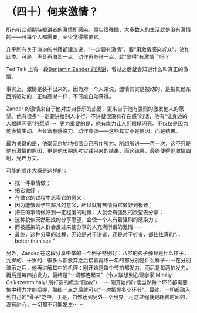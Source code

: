 （四十）何来激情？ 
==================

所有听众都期待被讲者的激情所感染。事实很残酷，大多数人的生活就是没有激情的——可每个人都需要，至少觉得需要它。

几乎所有关于演讲的书籍都建议说，“一定要有激情”，要“用激情感染听众”，诸如此类。可是，声音再激烈一点，动作再夸张一点，就“显得”有激情了吗？

Ted Talk 上有一段[Benjamin
Zander 的演讲](http://www.ted.com/talks/benjamin_zander_on_music_and_passion?language=en)，看过之后就会知道什么叫真正的激情。

事实上，激情是装不出来的。因为对一个人来说，激情其实是被动的，是被其他东西所驱动的，正如高潮一样，不可能自动获得。

Zander 的激情来自于他对古典音乐的热爱，更来自于他有强烈的激发他人的愿望。他有很多“一定要讲给别人才行、不讲就很没有存在感”的话，他有“让身边的人眼睛闪亮”的愿望⋯⋯更为重要的是，他有能力让人们眼睛闪亮。不仅仅是因为他表情生动、声音富有感染力、动作夸张——这些其实不是原因，而是结果。

最为关键的是，他毫无余地地相信自己所作所为、所想所讲——再一次，这不只是他有激情的原因，更是他长期思考实践带来的结果，而这结果，最终使得他激情四射，光芒万丈。

可能的顺序大概是这样的：

-   找一件事情做；
-   把它做好；
-   在做它的过程中思索它的意义；
-   因为能够赋予它超凡的意义，所以就有热情将它做好到极致；
-   把任何事情做好到一定程度的时候，人就会有强烈的欲望去分享；
-   这种貌似天然形成的分享愿望，会使一个人有着强烈的感染力；
-   而被感染的人群会反过来使分享的人充满所谓的激情⋯⋯
-   最终，这种分享的过程，无论是对于讲者，还是对于听者，都往往真的“…better
    than sex.”

另外，Zander 在这段分享中举的一个例子特别好：八岁的孩子弹琴是什么样子，九岁的、十岁的、很多人都放弃之后接着再练一年的都分别是什么样子⋯⋯在分别演示之后，他再讲解其中的机理：刚开始是每个节拍都发力，而后是每两拍发力，再后是每四拍发力，最终是“一切都连起来”（令人联想到心理学家 Mihály
Csíkszentmihályi 所打造的概念“[Flow](http://en.wikipedia.org/wiki/Flow_%28psychology%29)”）⋯⋯刚开始的时候当然每个环节都需要集中精力才能把握，熟练一点之后就可以“一次把握多个环节”，最终，一切都融入到自己的“骨子”之中，于是，自然达到另外一个境界。可这过程就是耗费时间的，没有耐心，一切都不可能发生⋯⋯
